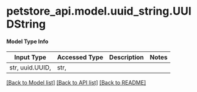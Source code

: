 # petstore_api.model.uuid_string.UUIDString

#### Model Type Info
Input Type | Accessed Type | Description | Notes
------------ | ------------- | ------------- | -------------
str, uuid.UUID,  | str,  |  | 

[[Back to Model list]](../../README.md#documentation-for-models) [[Back to API list]](../../README.md#documentation-for-api-endpoints) [[Back to README]](../../README.md)

